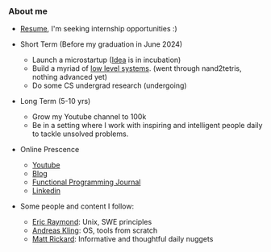 ### About me

- [Resume](https://blastwind.github.io/resume/), I'm seeking internship opportunities :)
- Short Term (Before my graduation in June 2024)
  - Launch a microstartup ([Idea](https://unfooling.com/improve-code-reading-with-software/) is in incubation)
  - Build a myriad of [low level systems](https://osdev.wiki/). (went through nand2tetris, nothing advanced yet)
  - Do some CS undergrad research (undergoing)

- Long Term (5-10 yrs)
  - Grow my Youtube channel to 100k
  - Be in a setting where I work with inspiring and intelligent people daily to tackle unsolved problems.

- Online Prescence
  - [Youtube](https://www.youtube.com/channel/UCdGYHVptzujcjK67pOnrcGQ)
  - [Blog](https://unfooling.com/)
  - [Functional Programming Journal](https://unfooling.com/fp-journal/)
  - [Linkedin](https://www.linkedin.com/in/andrew-chen-055754129/)


- Some people and content I follow:
  - [Eric Raymond](http://www.catb.org/esr/): Unix, SWE principles 
  - [Andreas Kling](https://serenityos.org/): OS, tools from scratch
  - [Matt Rickard](https://matt-rickard.com/): Informative and thoughtful daily nuggets

